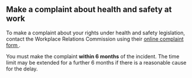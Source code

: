 ##  Make a complaint about health and safety at work

To make a complaint about your rights under health and safety legislation,
contact the Workplace Relations Commission using their [ online complaint form
](https://www.workplacerelations.ie/en/complaints_disputes/making_a_complaint/)
.

You must make the complaint **within 6 months** of the incident. The time
limit may be extended for a further 6 months if there is a reasonable cause
for the delay.
